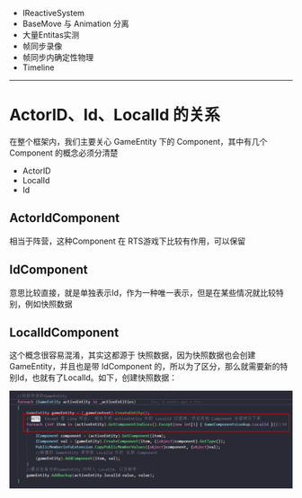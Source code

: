 ﻿

- IReactiveSystem
- BaseMove 与 Animation 分离
- 大量Entitas实测
- 帧同步录像
- 帧同步内确定性物理
- Timeline



---

# ActorID、Id、LocalId 的关系

在整个框架内，我们主要关心 GameEntity 下的 Component，其中有几个 Component 的概念必须分清楚

- ActorID  
- LocalId 
- Id

## ActorIdComponent

相当于阵营，这种Component 在 RTS游戏下比较有作用，可以保留

## IdComponent

意思比较直接，就是单独表示Id，作为一种唯一表示，但是在某些情况就比较特别，例如快照数据

## LocalIdComponent 

这个概念很容易混淆，其实这都源于 快照数据，因为快照数据也会创建GameEntity，并且也是带 IdComponent 的，所以为了区分，那么就需要新的特别Id，也就有了LocalId。如下，创建快照数据：

![](res/20221117180320.png)  

